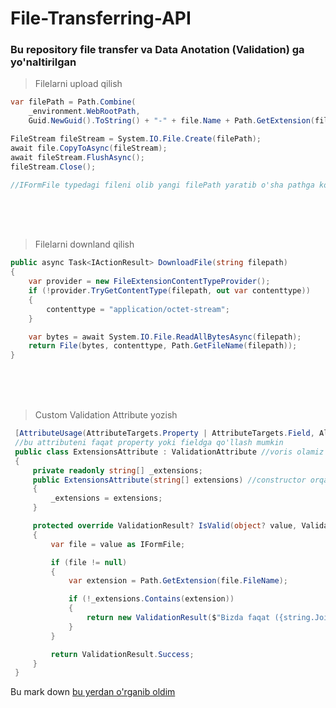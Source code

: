 # File-Transferring-API

### Bu repository file transfer va Data Anotation (Validation)  ga yo'naltirilgan

> Filelarni upload qilish 

```csharp
var filePath = Path.Combine(
    _environment.WebRootPath,
    Guid.NewGuid().ToString() + "-" + file.Name + Path.GetExtension(file.FileName));

FileStream fileStream = System.IO.File.Create(filePath);
await file.CopyToAsync(fileStream);
await fileStream.FlushAsync();
fileStream.Close();

//IFormFile typedagi fileni olib yangi filePath yaratib o'sha pathga ko'chirib o'tayapmiz
```

<br/>
<br/>
<br/>

> Filelarni downland qilish 

```csharp
public async Task<IActionResult> DownloadFile(string filepath)
{
    var provider = new FileExtensionContentTypeProvider();
    if (!provider.TryGetContentType(filepath, out var contenttype))
    {
        contenttype = "application/octet-stream";
    }

    var bytes = await System.IO.File.ReadAllBytesAsync(filepath);
    return File(bytes, contenttype, Path.GetFileName(filepath));
}
```

<br/>
<br/>
<br/>

> Custom Validation Attribute yozish

```csharp
 [AttributeUsage(AttributeTargets.Property | AttributeTargets.Field, AllowMultiple = false)]
 //bu attributeni faqat property yoki fieldga qo'llash mumkin
 public class ExtensionsAttribute : ValidationAttribute //voris olamiz
 {
     private readonly string[] _extensions;
     public ExtensionsAttribute(string[] extensions) //constructor orqali attribute malumotlari kirib kaladi -> [Extensions(new string[".jpg",".png"])]
     {
         _extensions = extensions;
     }

     protected override ValidationResult? IsValid(object? value, ValidationContext validationContext) // value bu qiymat
     {
         var file = value as IFormFile;

         if (file != null)
         {
             var extension = Path.GetExtension(file.FileName);

             if (!_extensions.Contains(extension))
             {
                 return new ValidationResult($"Bizda faqat ({string.Join(',', _extensions)}) shu extensiondagi filelarni yuklashga ruxsat bor");
             }
         }

         return ValidationResult.Success;
     }
 }
```

Bu mark down [bu yerdan o'rganib oldim](https://www.markdownguide.org)

